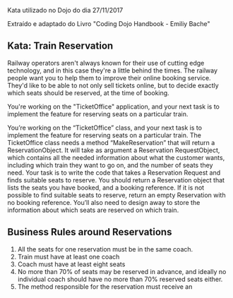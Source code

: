 Kata utilizado no Dojo do dia 27/11/2017

Extraído e adaptado do Livro "Coding Dojo Handbook - Emiliy Bache"


## Kata: Train Reservation
Railway operators aren't always known for their use of cutting edge technology, and in this case they're a little behind the times. The railway people want you to help them to improve their online booking service. They'd like to be able to not only sell tickets online, but to decide exactly which seats should be reserved, at the time of booking.

You're working on the "TicketOffice" application, and your next task is to implement the feature for reserving seats on a particular train.

You’re working on the “TicketOffice” class, and your next task is to implement the feature for reserving seats on a particular train. The TicketOffice class needs a method “MakeReservation” that will return a ReservationObject. It will take as argument a Reservation RequestObject, which contains all the needed information about what the customer wants, including which train they want to go on, and the number of seats they need. Your task is to write the code that takes a Reservation Request and finds suitable seats to reserve. You should return a Reservation object that lists the seats you have booked, and a booking reference. If it is not possible to find suitable seats to reserve, return an empty Reservation with no booking reference. You’ll also need to design away to store the information about which seats are reserved on which train. 


## Business Rules around Reservations
1. All the seats for one reservation must be in the same coach.
2. Train must have at least one coach
3. Coach must have at least eight seats
4. No more than 70% of seats may be reserved in advance, and ideally no individual coach should have no more than 70% reserved seats either.
4. The method responsible for the reservation must receive an
